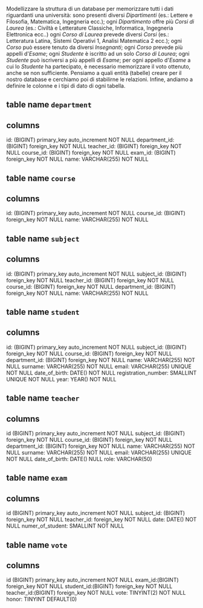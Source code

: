 Modellizzare la struttura di un database per memorizzare tutti i dati riguardanti una università:
sono presenti diversi _Dipartimenti_ (es.: Lettere e Filosofia, Matematica, Ingegneria ecc.);
ogni _Dipartimento_ offre più _Corsi di Laurea_ (es.: Civiltà e Letterature Classiche, Informatica, Ingegneria Elettronica ecc..)
ogni _Corso di Laurea_ prevede diversi _Corsi_ (es.: Letteratura Latina, Sistemi Operativi 1, Analisi Matematica 2 ecc.);
ogni _Corso_ può essere tenuto da diversi _Insegnanti_;
ogni _Corso_ prevede più appelli d'_Esame_;
ogni _Studente_ è iscritto ad un solo _Corso di Laurea_;
ogni _Studente_ può iscriversi a più appelli di _Esame_;
per ogni appello d'_Esame_ a cui lo _Studente_ ha partecipato, è necessario memorizzare il voto ottenuto, anche se non sufficiente. Pensiamo a quali entità (tabelle) creare per il nostro database e cerchiamo poi di stabilirne le relazioni. Infine, andiamo a definire le colonne e i tipi di dato di ogni tabella.

## table name `department`

## columns

id: (BIGINT) primary_key auto_increment NOT NULL
department_id: (BIGINT) foreign_key NOT NULL
teacher_id: (BIGINT) foreign_key NOT NULL
course_id: (BIGINT) foreign_key NOT NULL
exam_id: (BIGINT) foreign_key NOT NULL
name: VARCHAR(255) NOT NULL

## table name `course`

## columns

id: (BIGINT) primary_key auto_increment NOT NULL
course_id: (BIGINT) foreign_key NOT NULL
name: VARCHAR(255) NOT NULL

## table name `subject`

## columns

id: (BIGINT) primary_key auto_increment NOT NULL
subject_id: (BIGINT) foreign_key NOT NULL
teacher_id: (BIGINT) foreign_key NOT NULL
course_id: (BIGINT) foreign_key NOT NULL
department_id: (BIGINT) foreign_key NOT NULL
name: VARCHAR(255) NOT NULL

## table name `student`

## columns

id: (BIGINT) primary_key auto_increment NOT NULL
subject_id: (BIGINT) foreign_key NOT NULL
course_id: (BIGINT) foreign_key NOT NULL
department_id: (BIGINT) foreign_key NOT NULL
name: VARCHAR(255) NOT NULL
surname: VARCHAR(255) NOT NULL
email: VARCHAR(255) UNIQUE NOT NULL
date_of_birth: DATE() NOT NULL
registration_number: SMALLINT UNIQUE NOT NULL
year: YEAR() NOT NULL

## table name `teacher`

## columns

id (BIGINT) primary_key auto_increment NOT NULL
subject_id: (BIGINT) foreign_key NOT NULL
course_id: (BIGINT) foreign_key NOT NULL
department_id: (BIGINT) foreign_key NOT NULL
name: VARCHAR(255) NOT NULL
surname: VARCHAR(255) NOT NULL
email: VARCHAR(255) UNIQUE NOT NULL
date_of_birth: DATE() NULL
role: VARCHAR(50)

## table name `exam`

## columns

id (BIGINT) primary_key auto_increment NOT NULL
subject_id: (BIGINT) foreign_key NOT NULL
teacher_id: foreign_key NOT NULL
date: DATE() NOT NULL
numer_of_student: SMALLINT NOT NULL

## table name `vote`

## columns

id (BIGINT) primary_key auto_increment NOT NULL
exam_id:(BIGINT) foreign_key NOT NULL
student_id:(BIGINT) foreign_key NOT NULL
teacher_id:(BIGINT) foreign_key NOT NULL
vote: TINYINT(2) NOT NULL
honor: TINYINT DEFAULT(0)
